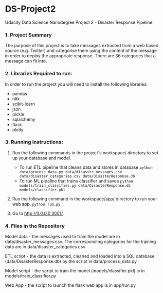 # DS-Project2

Udacity Data Science Nanodegree Project 2 - Disaster Response Pipeline

### 1. Project Summary
The purpose of this project is to take messages extracted from a web based source (e.g. Twitter) and categorise
them using the content of the message in order to deploy the appropriate response. There are 36 categories that a
message can fit into.

### 2. Libraries Required to run:
In order to run the project you will need to install the following libraries:

* pandas
* nltk
* scikit-learn
* json
* pickle
* sqlalchemy
* flask
* plotly

### 3. Running Instructions:
1. Run the following commands in the project's workspace/ directory to set up your database and model.

    - To run ETL pipeline that cleans data and stores in database
        `python data/process_data.py data/disaster_messages.csv data/disaster_categories.csv data/DisasterResponse.db`
    - To run ML pipeline that trains classifier and saves
        `python models/train_classifier.py data/DisasterResponse.db models/classifier.pkl`

2. Run the following command in the workspace/app/ directory to run your web app.
    `python run.py`

3. Go to http://0.0.0.0:3001/

### 4. Files in the Repository
Model data - the messages used to train the model are in data/disaster_messages.csv. The corresponding categories
for the training data are in data/disaster_categories.csv

ETL script - the data is extracted, cleaned and loaded into a SQL database (data/DisasterResponse.db) by the script in 
data/process_data.py

Model script - the script to train the model (models/classifier.pkl) is in models/train_classifier.py

Web App - the script to launch the flask web app is in app/run.py 
